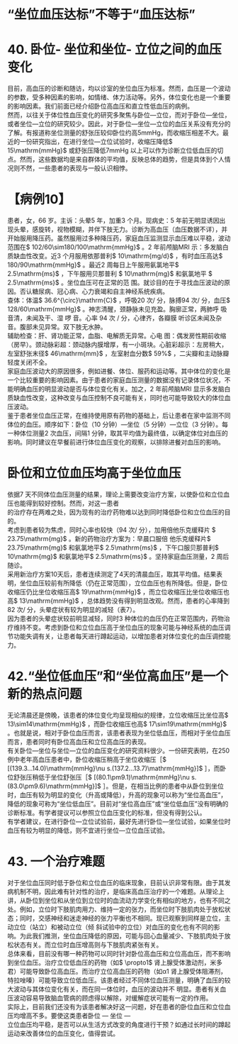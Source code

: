 # “坐位血压达标”不等于“血压达标”  
# 40. 卧位- 坐位和坐位- 立位之间的血压变化  
目前，高血压的诊断和随访，均以诊室的坐位血压为标准。然而，血压是一个波动的参数，受多种因素的影响，如情绪、体力活动等。另外，体位变化也是一个重要的影响因素。我们前面已经介绍卧位高血压和直立性低血压的病例。  
然而，以往关于体位性血压变化的研究多聚焦与卧位—立位，而对于卧位—坐位，或者坐位—立位的研究较少。因此，对于卧位—坐位—立位的血压关系没有充分的了解。有报道称坐位测量的舒张压较仰卧位约高5mmHg，而收缩压相差不大。最近的一份研究指出，在进行坐位—立位试验时，收缩压降低$ 15\mathrm{mmHg}$    或舒张压降低7mmHg 以上可以作为诊断立位低血压的切点。然而，这些数据均是来自群体的平均值，反映总体的趋势，但是具体到个人情况则不然，一些患者的表现与一般认识相悖。  
# 【病例10】  
患者，女，66 岁。主诉：头晕5 年，加重3 个月。现病史：5 年前无明显诱因出现头晕，感旋转，视物模糊，并伴下肢无力。诊断为高血压（血压数据不详），并开始服用降压药。虽然服用过多种降压药，家庭血压监测显示血压难以平稳，波动范围在$ 102/60\sim180/100\mathrm{mmHg}$    。2 年前颅脑MRI 示：多发脑白质缺血性改变。近3 个月服用依那普利$ 10\mathrm{mg/d}$    ，有时血压高达$ 180/90\mathrm{mmHg}$    。最近2 周每日上午服用氨氯地平$ 2.5\mathrm{ms}$    ，下午服用贝那普利 $ 10\mathrm{mg}$       和氨氯地平 $ 2.5\mathrm{ms}$     。坐位血压可在正常的范 围。就诊目的在于寻找血压波动的原因。否认糖尿病、冠心病、心力衰竭和自主神经系统疾病。  
查体：体温$ 36.6^{\circ}\mathrm{C}$    ，呼吸20 次/ 分，脉搏94 次/ 分，血压$ 128/60\mathrm{mmHg}$     。神志清醒，颈静脉未见充盈。胸廓正常，两肺呼 吸音清，未闻及干、湿 啰 音。心率 94  次 /  分，心律齐，各瓣膜 听诊区未闻及杂音。腹部未见异常。双下肢无水肿。  
辅助检查：肝、肾功能正常，血脂、电解质无异常。心电 图：偶发房性期前收缩（房早）。颈动脉彩超：颈动脉内膜增厚，有一小斑块。心脏彩超示：左房稍大，左室舒张末径$ 46\mathrm{mm}$    ，左室射血分数$ 59\%$ ，二尖瓣和主动脉瓣轻度关闭不全。  
家庭血压波动大的原因很多，例如进餐、体位、服药和运动等。其中体位的变化是一个比较重要的影响因素。由于患者的家庭血压测量的数据没有记录体位状况，不能明确血压的明显波动是否与体位变化有关。加之，2 年前颅脑MRI 显示多发脑白质缺血性改变，这种改变与血压控制不良可能有关，同时也可能导致较大的体位血压波动。  
鉴于患者坐位血压正常，在维持使用原有药物的基础上，后让患者在家中监测不同体位的血压。顺序如下：卧位（10 分钟）—坐位（5 分钟）—立位（3 分钟）。每一种体位测量2 次血压，间隔1 分钟，取其平均值为最终值，以确定体位对血压的影响。同时建议在早餐前进行体位血压变化的观察，以排除进餐对血压的影响。  
#  卧位和立位血压均高于坐位血压  
依据7 天不同体位血压测量的结果，理论上需要改变治疗方案，以使卧位和立位血压也能得到较好控制。然而，对这一患者  
的治疗存在两难之处，因为现有的治疗药物难以达到同时降低卧位和立位血压的目的。  
考虑到患者较为焦虑，同时心率也较快（94 次/ 分），加用倍他乐克缓释片 $ 23.75\mathrm{mg}$     。新的药物治疗方案为：早晨口服倍 他乐克缓释片$ 23.75\mathrm{mg}$     和氨氯地平$ 2.5\mathrm{ms}$    ，下午口服贝那普利$ 10\mathrm{mg}$     和氨氯地平$ 2.5\mathrm{ms}$    。坚持家庭血压测量，2 周后随诊。  
采用新治疗方案10天后，患者连续测定了4天的清晨血压，取其平均值。结果表明，坐位血压较前有所降低（仍在正常范围），立位血压也有所降低。但是，卧位收缩压仍比坐位收缩压高$ 19\mathrm{mmHg}$    ，而立位收缩压比坐位收缩压也高$ 13\mathrm{mmHg}$    ，总体趋势没有得到明显改观。然而，患者的心率降到82 次/ 分，头晕症状有较为明显的减轻（表7）。  
因为患者的头晕症状较前明显减轻，同时3 种体位的血压仍在正常范围内，药物治疗维持不变。考虑到卧位和立位血压高于坐位血压的现象可能与神经系统的血压调节功能失调有关，让患者每天进行蹲起运动，以增加患者对体位变化的血压调控能力。  
# 42.“坐位低血压”和“坐位高血压”是一个 新的热点问题  
无论清晨还是傍晚，该患者的体位变化均呈现相似的规律，立位收缩压比坐位高$ 13\sim14\mathrm{mmHg}$    ，而卧位收缩压也高$ 17\sim19\mathrm{mmHg}$    。也就是说，相对于卧位血压而言，该患者表现为坐位低血压，而相对于坐位血压而言，患者同时有卧位高血压和立位高血压的表现。  
有关卧位—坐位与坐位—立位的血压变化的研究资料很少。一份研究表明，在250 例中老年高血压患者中，卧位收缩压稍高于坐位收缩压［$ [(139.3...14.0)\mathrm{mmHg}\nu s.(137.2...13.7)\mathrm{mmHg}]$ ］，而卧位舒张压稍低于坐位舒张压［$ [(80.1\pm9.1)\mathrm{mmHg}\nu s.(83.0\pm9.6)\mathrm{mmHg}]$ ］。但是，在相当比例的患者中从卧位到坐位时，血压有较为明显的变化（升高或降低），升高的现象可以称为“坐位高血压”，降低的现象可称为“坐位低血压”。目前对“坐位高血压”或“坐位低血压”没有明确的诊断标准。有学者提议可以参照立位血压变化的标准，但没有得到公认。  
有学者建议，在进行卧位—立位试验前，最好先进行卧位—坐位试验，如果坐位时血压有较为明显的降低，则不宜进行坐位—立位血压试验。  
# 43.   一个治疗难题  
对于坐位血压同时低于卧位和立位血压的临床现象，目前认识非常有限。由于其发病机制不明，因此难有针对性的治疗，是临床高血压治疗的一个难题。从理论上讲，从卧位到坐位和从坐位到立位时的血流动力学变化有相似的地方，也有不同之处。例如，立位时下肢肌肉用力、维持一定的张力，而坐位时下肢肌肉处于放松状态；同时，交感神经和迷走神经的张力平衡也不相同。现已观察到同样是立位，主动立位（站立）和被动立位（倾 斜试验中的立位）对血压的变化也有不同的影响。为此我们推测，坐位血压降低的原因，可能与回心血量减少、下肢肌肉处于放松状态有关。而立位时血压增高则与下肢肌肉紧张有关。  
总体来看，目前没有哪一种药物可以同时针对卧位高血压和立位高血压，而不影响到坐位血压。治疗立位低血压的药物（如$ \propto1$  肾上腺受体激动剂，米多君）可能导致卧位高血压。而治疗立位高血压的药物（如α1 肾上腺受体阻滞剂，特拉唑嗪）可能导致立位低血压。该患者经过不同体位血压测量，明确了血压的较大波动与其体位变化有关，而在同一体位时，血压的波动并不 明显。患者有关血压波动容易导致脑血管病的顾虑得以解除，对缓解症状可能有一定的作用。  
实际上，目前我们还没有为该患者解决好这一问题，好在患者的卧位血压和立位血压均增高不多。要使这类患者卧位 — 坐位 —  
立位血压均平稳，是否可以从生活方式改变的角度进行干预？如通过长时间的蹲起运动来改善体位的血压变化，值得尝试。  
